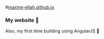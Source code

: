 #[maxine-ellah.github.io](https://maxine-ellah.github.io/)

### My website :eyes:

Also, my first time building using AngularJS :metal:
